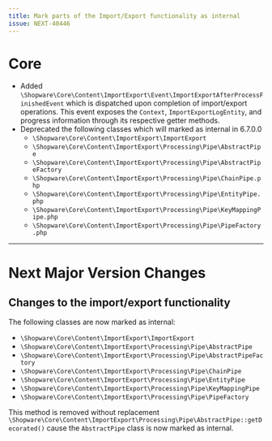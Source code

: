 ```yaml
---
title: Mark parts of the Import/Export functionality as internal
issue: NEXT-40446
---
```

# Core
* Added `\Shopware\Core\Content\ImportExport\Event\ImportExportAfterProcessFinishedEvent` which is dispatched upon completion of import/export operations. This event exposes the `Context`, `ImportExportLogEntity`, and progress information through its respective getter methods.
* Deprecated the following classes which will marked as internal in 6.7.0.0
  * `\Shopware\Core\Content\ImportExport\ImportExport`
  * `\Shopware\Core\Content\ImportExport\Processing\Pipe\AbstractPipe`
  * `\Shopware\Core\Content\ImportExport\Processing\Pipe\AbstractPipeFactory`
  * `\Shopware\Core\Content\ImportExport\Processing\Pipe\ChainPipe.php`
  * `\Shopware\Core\Content\ImportExport\Processing\Pipe\EntityPipe.php`
  * `\Shopware\Core\Content\ImportExport\Processing\Pipe\KeyMappingPipe.php`
  * `\Shopware\Core\Content\ImportExport\Processing\Pipe\PipeFactory.php`
___
# Next Major Version Changes
## Changes to the import/export functionality
The following classes are now marked as internal:
* `\Shopware\Core\Content\ImportExport\ImportExport`
* `\Shopware\Core\Content\ImportExport\Processing\Pipe\AbstractPipe`
* `\Shopware\Core\Content\ImportExport\Processing\Pipe\AbstractPipeFactory`
* `\Shopware\Core\Content\ImportExport\Processing\Pipe\ChainPipe`
* `\Shopware\Core\Content\ImportExport\Processing\Pipe\EntityPipe`
* `\Shopware\Core\Content\ImportExport\Processing\Pipe\KeyMappingPipe`
* `\Shopware\Core\Content\ImportExport\Processing\Pipe\PipeFactory`

This method is removed without replacement `\Shopware\Core\Content\ImportExport\Processing\Pipe\AbstractPipe::getDecorated()` cause the `AbstractPipe` class is now marked as internal.
